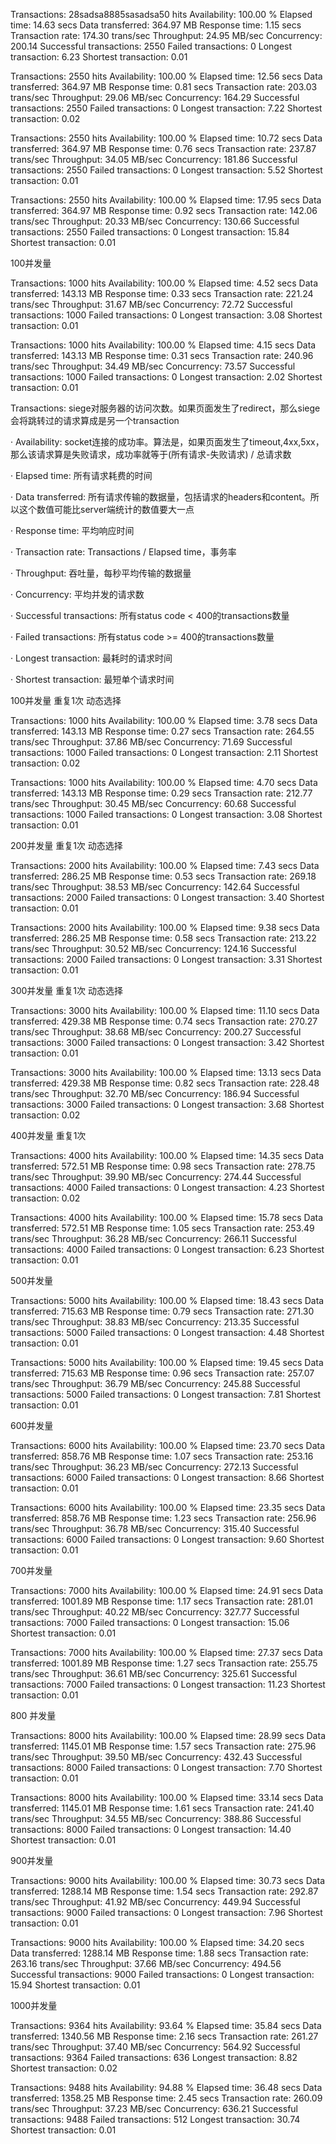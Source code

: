 Transactions:		        28sadsa8885sasadsa50 hits
Availability:		      100.00 %
Elapsed time:		       14.63 secs
Data transferred:	      364.97 MB
Response time:		        1.15 secs
Transaction rate:	      174.30 trans/sec
Throughput:		       24.95 MB/sec
Concurrency:		      200.14
Successful transactions:        2550
Failed transactions:	           0
Longest transaction:	        6.23
Shortest transaction:	        0.01


Transactions:		        2550 hits
Availability:		      100.00 %
Elapsed time:		       12.56 secs
Data transferred:	      364.97 MB
Response time:		        0.81 secs
Transaction rate:	      203.03 trans/sec
Throughput:		       29.06 MB/sec
Concurrency:		      164.29
Successful transactions:        2550
Failed transactions:	           0
Longest transaction:	        7.22
Shortest transaction:	        0.02

Transactions:		        2550 hits
Availability:		      100.00 %
Elapsed time:		       10.72 secs
Data transferred:	      364.97 MB
Response time:		        0.76 secs
Transaction rate:	      237.87 trans/sec
Throughput:		       34.05 MB/sec
Concurrency:		      181.86
Successful transactions:        2550
Failed transactions:	           0
Longest transaction:	        5.52
Shortest transaction:	        0.01


Transactions:		        2550 hits
Availability:		      100.00 %
Elapsed time:		       17.95 secs
Data transferred:	      364.97 MB
Response time:		        0.92 secs
Transaction rate:	      142.06 trans/sec
Throughput:		       20.33 MB/sec
Concurrency:		      130.66
Successful transactions:        2550
Failed transactions:	           0
Longest transaction:	       15.84
Shortest transaction:	        0.01

100并发量

Transactions:		        1000 hits
Availability:		      100.00 %
Elapsed time:		        4.52 secs
Data transferred:	      143.13 MB
Response time:		        0.33 secs
Transaction rate:	      221.24 trans/sec
Throughput:		       31.67 MB/sec
Concurrency:		       72.72
Successful transactions:        1000
Failed transactions:	           0
Longest transaction:	        3.08
Shortest transaction:	        0.01

Transactions:		        1000 hits
Availability:		      100.00 %
Elapsed time:		        4.15 secs
Data transferred:	      143.13 MB
Response time:		        0.31 secs
Transaction rate:	      240.96 trans/sec
Throughput:		       34.49 MB/sec
Concurrency:		       73.57
Successful transactions:        1000
Failed transactions:	           0
Longest transaction:	        2.02
Shortest transaction:	        0.01

Transactions: siege对服务器的访问次数。如果页面发生了redirect，那么siege会将跳转过的请求算成是另一个transaction

· Availability: socket连接的成功率。算法是，如果页面发生了timeout,4xx,5xx，那么该请求算是失败请求，成功率就等于(所有请求-失败请求) / 总请求数

· Elapsed time: 所有请求耗费的时间

· Data transferred: 所有请求传输的数据量，包括请求的headers和content。所以这个数值可能比server端统计的数值要大一点

· Response time: 平均响应时间

· Transaction rate: Transactions / Elapsed time，事务率

· Throughput: 吞吐量，每秒平均传输的数据量

· Concurrency: 平均并发的请求数

· Successful transactions: 所有status code < 400的transactions数量

· Failed transactions: 所有status code >= 400的transactions数量

· Longest transaction: 最耗时的请求时间

· Shortest transaction: 最短单个请求时间

100并发量 重复1次 动态选择

Transactions:		        1000 hits
Availability:		      100.00 %
Elapsed time:		        3.78 secs
Data transferred:	      143.13 MB
Response time:		        0.27 secs
Transaction rate:	      264.55 trans/sec
Throughput:		       37.86 MB/sec
Concurrency:		       71.69
Successful transactions:        1000
Failed transactions:	           0
Longest transaction:	        2.11
Shortest transaction:	        0.02

Transactions:		        1000 hits
Availability:		      100.00 %
Elapsed time:		        4.70 secs
Data transferred:	      143.13 MB
Response time:		        0.29 secs
Transaction rate:	      212.77 trans/sec
Throughput:		       30.45 MB/sec
Concurrency:		       60.68
Successful transactions:        1000
Failed transactions:	           0
Longest transaction:	        3.08
Shortest transaction:	        0.01


200并发量 重复1次 动态选择

Transactions:		        2000 hits
Availability:		      100.00 %
Elapsed time:		        7.43 secs
Data transferred:	      286.25 MB
Response time:		        0.53 secs
Transaction rate:	      269.18 trans/sec
Throughput:		       38.53 MB/sec
Concurrency:		      142.64
Successful transactions:        2000
Failed transactions:	           0
Longest transaction:	        3.40
Shortest transaction:	        0.01

Transactions:		        2000 hits
Availability:		      100.00 %
Elapsed time:		        9.38 secs
Data transferred:	      286.25 MB
Response time:		        0.58 secs
Transaction rate:	      213.22 trans/sec
Throughput:		       30.52 MB/sec
Concurrency:		      124.16
Successful transactions:        2000
Failed transactions:	           0
Longest transaction:	        3.31
Shortest transaction:	        0.01


300并发量 重复1次 动态选择

Transactions:		        3000 hits
Availability:		      100.00 %
Elapsed time:		       11.10 secs
Data transferred:	      429.38 MB
Response time:		        0.74 secs
Transaction rate:	      270.27 trans/sec
Throughput:		       38.68 MB/sec
Concurrency:		      200.27
Successful transactions:        3000
Failed transactions:	           0
Longest transaction:	        3.42
Shortest transaction:	        0.01

Transactions:		        3000 hits
Availability:		      100.00 %
Elapsed time:		       13.13 secs
Data transferred:	      429.38 MB
Response time:		        0.82 secs
Transaction rate:	      228.48 trans/sec
Throughput:		       32.70 MB/sec
Concurrency:		      186.94
Successful transactions:        3000
Failed transactions:	           0
Longest transaction:	        3.68
Shortest transaction:	        0.02


400并发量 重复1次

Transactions:		        4000 hits
Availability:		      100.00 %
Elapsed time:		       14.35 secs
Data transferred:	      572.51 MB
Response time:		        0.98 secs
Transaction rate:	      278.75 trans/sec
Throughput:		       39.90 MB/sec
Concurrency:		      274.44
Successful transactions:        4000
Failed transactions:	           0
Longest transaction:	        4.23
Shortest transaction:	        0.02

Transactions:		        4000 hits
Availability:		      100.00 %
Elapsed time:		       15.78 secs
Data transferred:	      572.51 MB
Response time:		        1.05 secs
Transaction rate:	      253.49 trans/sec
Throughput:		       36.28 MB/sec
Concurrency:		      266.11
Successful transactions:        4000
Failed transactions:	           0
Longest transaction:	        6.23
Shortest transaction:	        0.01


500并发量

Transactions:		        5000 hits
Availability:		      100.00 %
Elapsed time:		       18.43 secs
Data transferred:	      715.63 MB
Response time:		        0.79 secs
Transaction rate:	      271.30 trans/sec
Throughput:		       38.83 MB/sec
Concurrency:		      213.35
Successful transactions:        5000
Failed transactions:	           0
Longest transaction:	        4.48
Shortest transaction:	        0.01


Transactions:		        5000 hits
Availability:		      100.00 %
Elapsed time:		       19.45 secs
Data transferred:	      715.63 MB
Response time:		        0.96 secs
Transaction rate:	      257.07 trans/sec
Throughput:		       36.79 MB/sec
Concurrency:		      245.88
Successful transactions:        5000
Failed transactions:	           0
Longest transaction:	        7.81
Shortest transaction:	        0.01



600并发量

Transactions:		        6000 hits
Availability:		      100.00 %
Elapsed time:		       23.70 secs
Data transferred:	      858.76 MB
Response time:		        1.07 secs
Transaction rate:	      253.16 trans/sec
Throughput:		       36.23 MB/sec
Concurrency:		      272.13
Successful transactions:        6000
Failed transactions:	           0
Longest transaction:	        8.66
Shortest transaction:	        0.01

Transactions:		        6000 hits
Availability:		      100.00 %
Elapsed time:		       23.35 secs
Data transferred:	      858.76 MB
Response time:		        1.23 secs
Transaction rate:	      256.96 trans/sec
Throughput:		       36.78 MB/sec
Concurrency:		      315.40
Successful transactions:        6000
Failed transactions:	           0
Longest transaction:	        9.60
Shortest transaction:	        0.01


700并发量

Transactions:		        7000 hits
Availability:		      100.00 %
Elapsed time:		       24.91 secs
Data transferred:	     1001.89 MB
Response time:		        1.17 secs
Transaction rate:	      281.01 trans/sec
Throughput:		       40.22 MB/sec
Concurrency:		      327.77
Successful transactions:        7000
Failed transactions:	           0
Longest transaction:	       15.06
Shortest transaction:	        0.01

Transactions:		        7000 hits
Availability:		      100.00 %
Elapsed time:		       27.37 secs
Data transferred:	     1001.89 MB
Response time:		        1.27 secs
Transaction rate:	      255.75 trans/sec
Throughput:		       36.61 MB/sec
Concurrency:		      325.61
Successful transactions:        7000
Failed transactions:	           0
Longest transaction:	       11.23
Shortest transaction:	        0.01



800 并发量

Transactions:		        8000 hits
Availability:		      100.00 %
Elapsed time:		       28.99 secs
Data transferred:	     1145.01 MB
Response time:		        1.57 secs
Transaction rate:	      275.96 trans/sec
Throughput:		       39.50 MB/sec
Concurrency:		      432.43
Successful transactions:        8000
Failed transactions:	           0
Longest transaction:	        7.70
Shortest transaction:	        0.01

Transactions:		        8000 hits
Availability:		      100.00 %
Elapsed time:		       33.14 secs
Data transferred:	     1145.01 MB
Response time:		        1.61 secs
Transaction rate:	      241.40 trans/sec
Throughput:		       34.55 MB/sec
Concurrency:		      388.86
Successful transactions:        8000
Failed transactions:	           0
Longest transaction:	       14.40
Shortest transaction:	        0.01


900并发量

Transactions:		        9000 hits
Availability:		      100.00 %
Elapsed time:		       30.73 secs
Data transferred:	     1288.14 MB
Response time:		        1.54 secs
Transaction rate:	      292.87 trans/sec
Throughput:		       41.92 MB/sec
Concurrency:		      449.94
Successful transactions:        9000
Failed transactions:	           0
Longest transaction:	        7.96
Shortest transaction:	        0.01

Transactions:		        9000 hits
Availability:		      100.00 %
Elapsed time:		       34.20 secs
Data transferred:	     1288.14 MB
Response time:		        1.88 secs
Transaction rate:	      263.16 trans/sec
Throughput:		       37.66 MB/sec
Concurrency:		      494.56
Successful transactions:        9000
Failed transactions:	           0
Longest transaction:	       15.94
Shortest transaction:	        0.01


1000并发量

Transactions:		        9364 hits
Availability:		       93.64 %
Elapsed time:		       35.84 secs
Data transferred:	     1340.56 MB
Response time:		        2.16 secs
Transaction rate:	      261.27 trans/sec
Throughput:		       37.40 MB/sec
Concurrency:		      564.92
Successful transactions:        9364
Failed transactions:	         636
Longest transaction:	        8.82
Shortest transaction:	        0.02

Transactions:		        9488 hits
Availability:		       94.88 %
Elapsed time:		       36.48 secs
Data transferred:	     1358.25 MB
Response time:		        2.45 secs
Transaction rate:	      260.09 trans/sec
Throughput:		       37.23 MB/sec
Concurrency:		      636.21
Successful transactions:        9488
Failed transactions:	         512
Longest transaction:	       30.74
Shortest transaction:	        0.01








